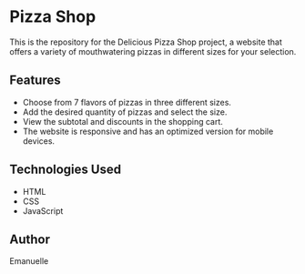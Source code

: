 # Pizza Shop
This is the repository for the Delicious Pizza Shop project, a website that offers a variety of mouthwatering pizzas in different sizes for your selection.

## Features
- Choose from 7 flavors of pizzas in three different sizes.
- Add the desired quantity of pizzas and select the size.
- View the subtotal and discounts in the shopping cart.
- The website is responsive and has an optimized version for mobile devices.

## Technologies Used
- HTML
- CSS
- JavaScript

## Author 
Emanuelle
